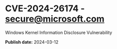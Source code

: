 # CVE-2024-26174 - secure@microsoft.com

Windows Kernel Information Disclosure Vulnerability

**Publish date:** 2024-03-12
